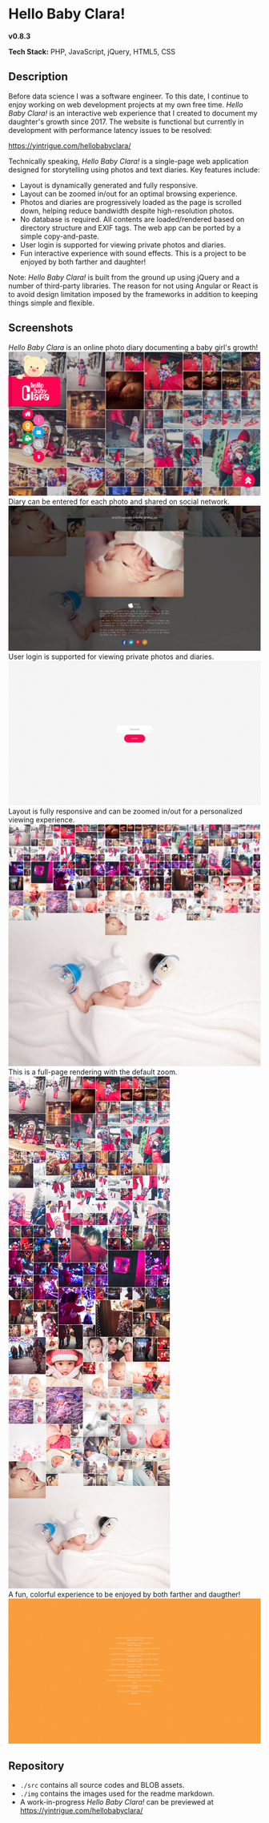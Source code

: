 # Hello Baby Clara!  
**v0.8.3**

**Tech Stack:** PHP, JavaScript, jQuery, HTML5, CSS

## Description
Before data science I was a software engineer. To this date, I continue to enjoy working on web development projects at my own free time. *Hello Baby Clara!* is an interactive web experience that I created to document my daughter's growth since 2017. The website is functional but currently in development with performance latency issues to be resolved:

https://yintrigue.com/hellobabyclara/

Technically speaking, *Hello Baby Clara!* is a single-page web application designed for storytelling using photos and text diaries. Key features include:

- Layout is dynamically generated and fully responsive.
- Layout can be zoomed in/out for an optimal browsing experience.
- Photos and diaries are progressively loaded as the page is scrolled down, helping reduce bandwidth despite high-resolution photos.
- No database is required. All contents are loaded/rendered based on directory structure and EXIF tags. The web app can be ported by a simple copy-and-paste.
- User login is supported for viewing private photos and diaries.
- Fun interactive experience with sound effects. This is a project to be enjoyed by both farther and daughter!

Note: *Hello Baby Clara!* is built from the ground up using jQuery and a number of third-party libraries. The reason for not using Angular or React is to avoid design limitation imposed by the frameworks in addition to keeping things simple and flexible. 

## Screenshots
*Hello Baby Clara* is an online photo diary documenting a baby girl's growth!  
![](./img/screenshot_02.jpg) 
<br />
Diary can be entered for each photo and shared on social network.
![](./img/screenshot_03.jpg) 
<br />
User login is supported for viewing private photos and diaries.
![](./img/screenshot_06.jpg) 
<br />
Layout is fully responsive and can be zoomed in/out for a personalized viewing experience.  
![](./img/screenshot_04.jpg) 
<br />
This is a full-page rendering with the default zoom.  
![](./img/screenshot_01.jpg) 
<br />A fun, colorful experience to be enjoyed by both farther and daugther!
![](./img/screenshot_05.jpg) 

## Repository 

- `./src` contains all source codes and BLOB assets.
- `./img` contains the images used for the readme markdown.  
- A work-in-progress *Hello Baby Clara!* can be previewed at https://yintrigue.com/hellobabyclara/

